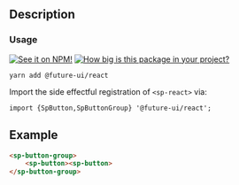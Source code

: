 ## Description

### Usage

[![See it on NPM!](https://img.shields.io/npm/v/@future-ui/react?style=for-the-badge)](https://www.npmjs.com/package/@future-ui/react)
[![How big is this package in your project?](https://img.shields.io/bundlephobia/minzip/@future-ui/react?style=for-the-badge)](https://bundlephobia.com/result?p=@future-ui/react)

```
yarn add @future-ui/react
```

Import the side effectful registration of `<sp-react>` via:

```
import {SpButton,SpButtonGroup} '@future-ui/react';

```

## Example

```html
<sp-button-group>
    <sp-button><sp-button>
</sp-button-group>
```
